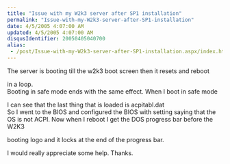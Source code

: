 ```yaml
---
title: "Issue with my W2k3 server after SP1 installation"
permalink: "Issue-with-my-W2k3-server-after-SP1-installation"
date: 4/5/2005 4:07:00 AM
updated: 4/5/2005 4:07:00 AM
disqusIdentifier: 20050405040700
alias:
 - /post/Issue-with-my-W2k3-server-after-SP1-installation.aspx/index.html
---
```

The server is booting till the w2k3 boot screen then it resets and reboot 
  
in a loop.  
Booting in safe mode ends with the same effect. When I boot in 
safe mode   
<!-- more -->
I can see that the last thing that is loaded is acpitabl.dat  
So 
I went to the BIOS and configured the BIOS with setting saying that the   
OS 
is not ACPI. Now when I reboot I get the DOS progress bar before the W2K3 
  
booting logo and it locks at the end of the progress bar.

I would really appreciate some help. Thanks.
